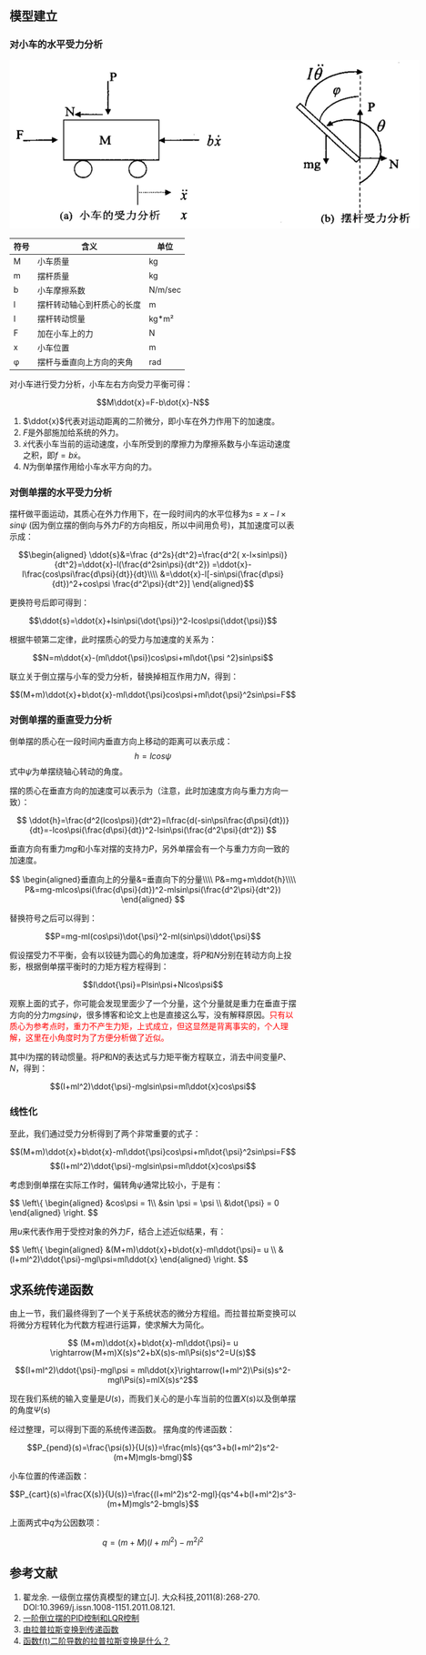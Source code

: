 ## 模型建立

### 对小车的水平受力分析

<span class="image main">
<img class="main art-img" style="max-width: 45rem" src="./blogs/一阶倒立摆的系统模型/system_diagram.webp" alt="系统框图" />
</span>

| 符号 | 含义                       | 单位    |
| ---- | -------------------------- | ------- |
| M    | 小车质量                   | kg      |
| m    | 摆杆质量                   | kg      |
| b    | 小车摩擦系数               | N/m/sec |
| l    | 摆杆转动轴心到杆质心的长度 | m       |
| I    | 摆杆转动惯量               | kg*m²   |
| F    | 加在小车上的力             | N       |
| x    | 小车位置                   | m       |
| φ    | 摆杆与垂直向上方向的夹角   | rad     |

对小车进行受力分析，小车左右方向受力平衡可得：

$$M\ddot{x}=F-b\dot{x}-N$$

1. $\ddot{x}$代表对运动距离的二阶微分，即小车在外力作用下的加速度。
2. $F$是外部施加给系统的外力。
3. $\dot{x}$代表小车当前的运动速度，小车所受到的摩擦力为摩擦系数与小车运动速度之积，即$f=b\dot{x}$。
4. $N$为倒单摆作用给小车水平方向的力。

### 对倒单摆的水平受力分析

摆杆做平面运动，其质心在外力作用下，在一段时间内的水平位移为$s= x-l×sin\psi$ (因为倒立摆的倒向与外力$F$的方向相反，所以中间用负号)，其加速度可以表示成：

$$\begin{aligned}
\ddot{s}&=\frac {d^2s}{dt^2}=\frac{d^2( x-l×sin\psi)}{dt^2}=\ddot{x}-l(\frac{d^2sin\psi}{dt^2})
=\ddot{x}-l\frac{cos\psi\frac{d\psi}{dt}}{dt}\\\\
&=\ddot{x}-l[-sin\psi(\frac{d\psi}{dt})^2+cos\psi \frac{d^2\psi}{dt^2}]
\end{aligned}$$

更换符号后即可得到：

$$\ddot{s}=\ddot{x}+lsin\psi(\dot{\psi})^2-lcos\psi(\ddot{\psi})$$

根据牛顿第二定律，此时摆质心的受力与加速度的关系为：

$$N=m\ddot{x}-(ml\ddot{\psi})cos\psi+ml\dot{\psi ^2}sin\psi$$

联立关于倒立摆与小车的受力分析，替换掉相互作用力$N$，得到：

$$(M+m)\ddot{x}+b\dot{x}-ml\ddot{\psi}cos\psi+ml\dot{\psi}^2sin\psi=F$$

### 对倒单摆的垂直受力分析

倒单摆的质心在一段时间内垂直方向上移动的距离可以表示成：$$h=lcos\psi$$
式中$\psi$为单摆绕轴心转动的角度。

摆的质心在垂直方向的加速度可以表示为（注意，此时加速度方向与重力方向一致）：

$$
\ddot{h}=\frac{d^2(lcos\psi)}{dt^2}=l\frac{d(-sin\psi\frac{d\psi}{dt})}{dt}=-lcos\psi(\frac{d\psi}{dt})^2-lsin\psi(\frac{d^2\psi}{dt^2})
$$

垂直方向有重力$mg$和小车对摆的支持力$P$，另外单摆会有一个与重力方向一致的加速度。

$$
\begin{aligned}垂直向上的分量&=垂直向下的分量\\\\
P&=mg+m\ddot{h}\\\\
P&=mg-mlcos\psi(\frac{d\psi}{dt})^2-mlsin\psi(\frac{d^2\psi}{dt^2})
\end{aligned}
$$

替换符号之后可以得到：

$$P=mg-ml(cos\psi)\dot{\psi}^2-ml(sin\psi)\ddot{\psi}$$

假设摆受力不平衡，会有以铰链为圆心的角加速度，将$P$和$N$分别在转动方向上投影，根据倒单摆平衡时的力矩方程方程得到：

$$I\ddot{\psi}=Plsin\psi+Nlcos\psi$$

观察上面的式子，你可能会发现里面少了一个分量，这个分量就是重力在垂直于摆方向的分力$mgsin\psi$，很多博客和论文上也是直接这么写，没有解释原因。<font color='red'>只有以质心为参考点时，重力不产生力矩，上式成立，但这显然是背离事实的，个人理解，这里在小角度时为了方便分析做了近似。</font>

其中$I$为摆的转动惯量。将$P$和$N$的表达式与力矩平衡方程联立，消去中间变量$P$、$N$，得到：

$$(I+ml^2)\ddot{\psi}-mglsin\psi=ml\ddot{x}cos\psi$$

### 线性化

至此，我们通过受力分析得到了两个非常重要的式子：

$$(M+m)\ddot{x}+b\dot{x}-ml\ddot{\psi}cos\psi+ml\dot{\psi}^2sin\psi=F$$
$$(I+ml^2)\ddot{\psi}-mglsin\psi=ml\ddot{x}cos\psi$$

考虑到倒单摆在实际工作时，偏转角$\psi$通常比较小，于是有：

$$
\left\\{
\begin{aligned}
&cos\psi = 1\\\\
&sin \psi = \psi \\\\
&\dot{\psi} = 0
\end{aligned}
\right.
$$

用$u$来代表作用于受控对象的外力$F$，结合上述近似结果，有：

$$
\left\\{
\begin{aligned}
&(M+m)\ddot{x}+b\dot{x}-ml\ddot{\psi}= u \\\\
&(I+ml^2)\ddot{\psi}-mgl\psi=ml\ddot{x}
\end{aligned}
\right.
$$

## 求系统传递函数

由上一节，我们最终得到了一个关于系统状态的微分方程组。而拉普拉斯变换可以将微分方程转化为代数方程进行运算，使求解大为简化。

$$ (M+m)\ddot{x}+b\dot{x}-ml\ddot{\psi}= u \rightarrow(M+m)X(s)s^2+bX(s)s-ml\Psi(s)s^2=U(s)$$

$$(I+ml^2)\ddot{\psi}-mgl\psi = ml\ddot{x}\rightarrow(I+ml^2)\Psi(s)s^2-mgl\Psi(s)=mlX(s)s^2$$

现在我们系统的输入变量是$U(s)$，而我们关心的是小车当前的位置$X(s)$以及倒单摆的角度$\Psi(s)$

经过整理，可以得到下面的系统传递函数。
摆角度的传递函数：

$$P_{pend}(s)=\frac{\psi(s)}{U(s)}=\frac{mls}{qs^3+b(I+ml^2)s^2-(m+M)mgls-bmgl}$$

小车位置的传递函数：

$$P_{cart}(s)=\frac{X(s)}{U(s)}=\frac{(I+ml^2)s^2-mgl}{qs^4+b(I+ml^2)s^3-(m+M)mgls^2-bmgls}$$

上面两式中$q$为公因数项：

$$q=(m+M)(I+ml^2)-m^2l^2$$

## 参考文献

1. 翟龙余. 一级倒立摆仿真模型的建立[J]. 大众科技,2011(8):268-270. DOI:10.3969/j.issn.1008-1151.2011.08.121.
2. [一阶倒立摆的PID控制和LQR控制](https://zhuanlan.zhihu.com/p/54071212)
3. [由拉普拉斯变换到传递函数](https://zhuanlan.zhihu.com/p/146769901)
4. [函数f(t)二阶导数的拉普拉斯变换是什么？](https://zhidao.baidu.com/question/1644891172367246940.html)
